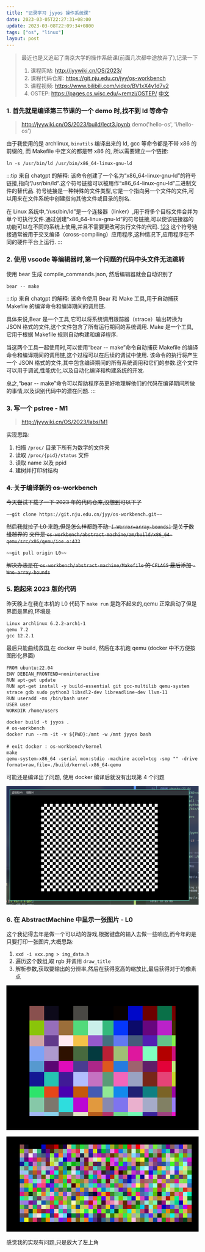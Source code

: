 ```yaml
---
title: "记录学习 jyyos 操作系统课"
date: 2023-03-05T22:27:31+08:00
update: 2023-03-08T22:09:34+0800
tags: ["os", "linux"]
layout: post
---
```


> 最近也是又追起了南京大学的操作系统课(前面几次都中途放弃了),记录一下
>
> 1. 课程网站: <http://jyywiki.cn/OS/2023/>
> 2. 课程代码仓库: <https://git.nju.edu.cn/jyy/os-workbench>
> 3. 课程视频: <https://www.bilibili.com/video/BV1xX4y1d7v2>
> 4. OSTEP: <https://pages.cs.wisc.edu/~remzi/OSTEP/> [中文](https://github.com/remzi-arpacidusseau/ostep-translations/tree/master/chinese)

### 1. 首先就是编译第三节课的一个 demo 时,找不到 ld 等命令

> <http://jyywiki.cn/OS/2023/build/lect3.ipynb> demo('hello-os', 'i/hello-os')

由于我使用的是 archlinux, `binutils` 编译出来的 ld, gcc 等命令都是不带 x86 的前缀的,
而 Makefile 中定义的都是带 x86 的, 所以需要建立一个链接:

```shell
ln -s /usr/bin/ld /usr/bin/x86_64-linux-gnu-ld
```

:::tip 来自 chatgpt 的解释:
该命令创建了一个名为“x86_64-linux-gnu-ld”的符号链接,指向“/usr/bin/ld”.这个符号链接可以被用作“x86_64-linux-gnu-ld”二进制文件的替代品.
符号链接是一种特殊的文件类型,它是一个指向另一个文件的文件,可以用来在文件系统中创建指向其他文件或目录的别名.

在 Linux 系统中,“/usr/bin/ld”是一个连接器（linker）,用于将多个目标文件合并为单个可执行文件.通过创建“x86_64-linux-gnu-ld”的符号链接,可以使该链接器的功能可以在不同的系统上使用,并且不需要更改可执行文件的代码. [123](http://jyywiki.cn/OS/2023/build/lect3.ipynb)
这个符号链接通常被用于交叉编译（cross-compiling）应用程序,这种情况下,应用程序在不同的硬件平台上运行.
:::

### 2. 使用 vscode 等编辑器时,第一个问题的代码中头文件无法跳转

使用 bear 生成 compile_commands.json, 然后编辑器就会自动识别了

```shell
bear -- make
```

:::tip 来自 chatgpt 的解释:
该命令使用 Bear 和 Make 工具,用于自动捕获 Makefile 的编译命令和编译期间的调用链.

具体来说,Bear 是一个工具,它可以将系统调用跟踪器（strace）输出转换为 JSON 格式的文件,这个文件包含了所有运行期间的系统调用.
Make 是一个工具,它用于根据 Makefile 规则自动构建和编译程序.

当这两个工具一起使用时,可以使用“bear -- make”命令自动捕获 Makefile 的编译命令和编译期间的调用链,这个过程可以在后续的调试中使用.
该命令的执行将产生一个 JSON 格式的文件,其中包含编译期间的所有系统调用和它们的参数.这个文件可以用于调试,性能优化,以及自动化编译和构建系统的开发.

总之,“bear -- make”命令可以帮助程序员更好地理解他们的代码在编译期间所做的事情,以及识别代码中的潜在问题.
:::

### 3. 写一个 pstree - M1

> <http://jyywiki.cn/OS/2023/labs/M1>

实现思路:

1. 扫描 `/proc/` 目录下所有为数字的文件夹
2. 读取 `/proc/{pid}/status` 文件
3. 读取 name 以及 ppid
4. 建树并打印树结构

### ~~4. 关于编译新的 os-workbench~~

~~今天尝试下载了一下 2023 年的代码仓库,没想到可以下了~~

```shell
~~git clone https://git.nju.edu.cn/jyy/os-workbench.git~~
```

~~然后我就拉了 L0 来跑,但是怎么样都跑不动: `[-Werror=array-bounds]` 是关于数组越界的~~
~~文件是 `os-workbench/abstract-machine/am/build/x86_64-qemu/src/x86/qemu/ioe.o:433`~~

```shell
~~git pull origin L0~~
```

~~解决办法是在 `os-workbench/abstract-machine/Makefile` 的 `CFLAGS` 最后添加 `-Wno-array-bounds`~~

### 5. 跑起来 2023 版的代码

昨天晚上在我在本机的 L0 代码下 `make run` 是跑不起来的,qemu 正常启动了但是界面是黑的,环境是

```shell
Linux archlinux 6.2.2-arch1-1
qemu 7.2
gcc 12.2.1
```

最后只能曲线救国,在 docker 中 build, 然后在本机跑 qemu (docker 中不方便按图形化界面)

```shell
FROM ubuntu:22.04
ENV DEBIAN_FRONTEND=noninteractive
RUN apt-get update
RUN apt-get install -y build-essential git gcc-multilib qemu-system strace gdb sudo python3 libsdl2-dev libreadline-dev llvm-11
RUN useradd -ms /bin/bash user
USER user
WORKDIR /home/users
```

```shell
docker build -t jyyos .
# os-workbench
docker run --rm -it -v ${PWD}:/mnt -w /mnt jyyos bash

# exit docker : os-workbench/kernel
make
qemu-system-x86_64 -serial mon:stdio -machine accel=tcg -smp "" -drive format=raw,file=./build/kernel-x86_64-qemu
```

可能还是编译出了问题, 使用 docker 编译后就没有出现第 4 个问题

![run kernel](/images/12333.png)

### 6. 在 AbstractMachine 中显示一张图片 - L0

这个我记得去年是做一个可以动的游戏,根据键盘的输入去做一些响应,而今年的是只要打印一张图片,大概思路:

1. `xxd -i xxx.png > img_data.h`
2. 遍历这个数组,取 rgb 并调用 `draw_title`
3. 解析参数,获取要输出的分辨率,然后在获得宽高的缩放比,最后获得对于的像素点

![1800x1200](/images/1001.png)

![320x240](/images/2023-03-16-21-45-20.png)

感觉我的实现有问题,只是放大了左上角
